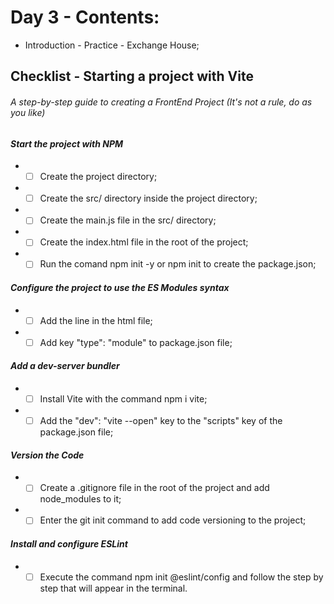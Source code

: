 # Day 3 - Contents: 

* Introduction - Practice - Exchange House; 

## Checklist - Starting a project with Vite

###### *A step-by-step guide to creating a FrontEnd Project (It's not a rule, do as you like)*

#### *Start the project with NPM*
* - [ ] Create the project directory; 
* - [ ] Create the src/ directory inside the project directory; 
* - [ ] Create the main.js file in the src/ directory; 
* - [ ] Create the index.html file in the root of the project; 
* - [ ] Run the comand npm init -y or npm init to create the package.json; 

#### *Configure the project to use the ES Modules syntax*
* - [ ] Add the line <script type="module" src="./src/main.js"></script> in the html file; 
* - [ ] Add key "type": "module" to package.json file; 

#### *Add a dev-server bundler*
* - [ ] Install Vite with the command npm i vite; 
* - [ ] Add the "dev": "vite --open" key to the "scripts" key of the package.json file; 

#### *Version the Code*
* - [ ] Create a .gitignore file in the root of the project and add node_modules to it; 
* - [ ] Enter the git init command to add code versioning to the project; 

#### *Install and configure ESLint*
* - [ ] Execute the command npm init @eslint/config and follow the step by step that will appear in the terminal. 

